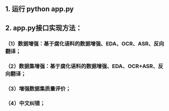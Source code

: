 ## 1. 运行 python app.py

## 2. app.py接口实现方法：
### （1）数据增强：基于腐化语料的数据增强、EDA、OCR、ASR、反向翻译；
### （2）数据集增强：基于腐化语料的数据增强、EDA、OCR+ASR、反向翻译；
### （3）增强数据集质量评价；
### （4）中文纠错；
